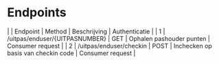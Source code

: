 ---
---

# Endpoints

|  | Endpoint | Method | Beschrijving | Authenticatie |
| 1 | /uitpas/enduser/{UITPASNUMBER} | GET | Ophalen pashouder punten | Consumer request |
| 2 | /uitpas/enduser/checkin | POST | Inchecken op basis van checkin code | Consumer request |